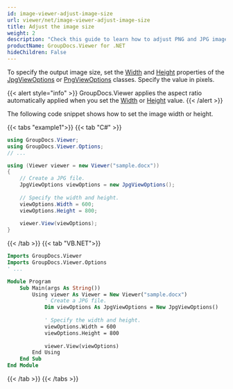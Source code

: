 ```yaml
---
id: image-viewer-adjust-image-size
url: viewer/net/image-viewer-adjust-image-size
title: Adjust the image size
weight: 2
description: "Check this guide to learn how to adjust PNG and JPG images size when rendering documents with Image Viewer by GroupDocs for .NET."
productName: GroupDocs.Viewer for .NET
hideChildren: False
---
```

To specify the output image size, set the [Width](https://reference.groupdocs.com/net/viewer/groupdocs.viewer.options/jpgviewoptions/properties/width) and [Height](https://reference.groupdocs.com/net/viewer/groupdocs.viewer.options/jpgviewoptions/properties/height) properties of the [JpgViewOptions](https://reference.groupdocs.com/net/viewer/groupdocs.viewer.options/jpgviewoptions) or [PngViewOptions](https://reference.groupdocs.com/net/viewer/groupdocs.viewer.options/pngviewoptions) classes. Specify the value in pixels.

{{< alert style="info" >}}
GroupDocs.Viewer applies the aspect ratio automatically applied when you set the [Width](https://reference.groupdocs.com/net/viewer/groupdocs.viewer.options/jpgviewoptions/properties/width) or [Height](https://reference.groupdocs.com/net/viewer/groupdocs.viewer.options/jpgviewoptions/properties/height) value.
{{< /alert >}}

The following code snippet shows how to set the image width or height.

{{< tabs "example1">}}
{{< tab "C#" >}}
```csharp
using GroupDocs.Viewer;
using GroupDocs.Viewer.Options;
// ...

using (Viewer viewer = new Viewer("sample.docx"))
{
    // Create a JPG file.
    JpgViewOptions viewOptions = new JpgViewOptions();
    
    // Specify the width and height.
    viewOptions.Width = 600;
    viewOptions.Height = 800;
    
    viewer.View(viewOptions);
}
```
{{< /tab >}}
{{< tab "VB.NET">}}
```vb
Imports GroupDocs.Viewer
Imports GroupDocs.Viewer.Options
' ...

Module Program
    Sub Main(args As String())
        Using viewer As Viewer = New Viewer("sample.docx")
            ' Create a JPG file.
            Dim viewOptions As JpgViewOptions = New JpgViewOptions()
        
            ' Specify the width and height.
            viewOptions.Width = 600
            viewOptions.Height = 800
        
            viewer.View(viewOptions)
        End Using
    End Sub
End Module
```
{{< /tab >}}
{{< /tabs >}}

